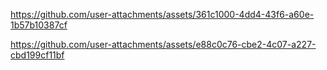 

https://github.com/user-attachments/assets/361c1000-4dd4-43f6-a60e-1b57b10387cf



https://github.com/user-attachments/assets/e88c0c76-cbe2-4c07-a227-cbd199cf11bf


